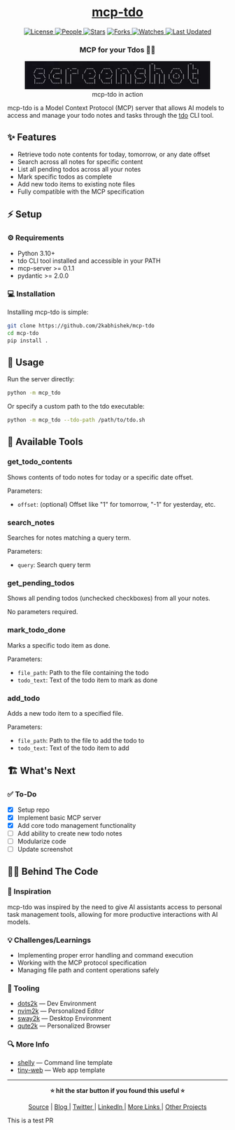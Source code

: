 <div align = "center">

<h1><a href="https://github.com/2kabhishek/mcp-tdo">mcp-tdo</a></h1>

<a href="https://github.com/2KAbhishek/mcp-tdo/blob/main/LICENSE">
<img alt="License" src="https://img.shields.io/github/license/2kabhishek/mcp-tdo?style=flat&color=eee&label="> </a>

<a href="https://github.com/2KAbhishek/mcp-tdo/graphs/contributors">
<img alt="People" src="https://img.shields.io/github/contributors/2kabhishek/mcp-tdo?style=flat&color=ffaaf2&label=People"> </a>

<a href="https://github.com/2KAbhishek/mcp-tdo/stargazers">
<img alt="Stars" src="https://img.shields.io/github/stars/2kabhishek/mcp-tdo?style=flat&color=98c379&label=Stars"></a>

<a href="https://github.com/2KAbhishek/mcp-tdo/network/members">
<img alt="Forks" src="https://img.shields.io/github/forks/2kabhishek/mcp-tdo?style=flat&color=66a8e0&label=Forks"> </a>

<a href="https://github.com/2KAbhishek/mcp-tdo/watchers">
<img alt="Watches" src="https://img.shields.io/github/watchers/2kabhishek/mcp-tdo?style=flat&color=f5d08b&label=Watches"> </a>

<a href="https://github.com/2KAbhishek/mcp-tdo/pulse">
<img alt="Last Updated" src="https://img.shields.io/github/last-commit/2kabhishek/mcp-tdo?style=flat&color=e06c75&label="> </a>

<h3>MCP for your Tdos 🤖✅</h3>

<figure>
  <img src="docs/images/screenshot.png" alt="mcp-tdo in action">
  <br/>
  <figcaption>mcp-tdo in action</figcaption>
</figure>

</div>

mcp-tdo is a Model Context Protocol (MCP) server that allows AI models to access and manage your todo notes and tasks through the [tdo](https://github.com/2kabhishek/tdo) CLI tool.

## ✨ Features

- Retrieve todo note contents for today, tomorrow, or any date offset
- Search across all notes for specific content
- List all pending todos across all your notes
- Mark specific todos as complete
- Add new todo items to existing note files
- Fully compatible with the MCP specification

## ⚡ Setup

### ⚙️ Requirements

- Python 3.10+
- tdo CLI tool installed and accessible in your PATH
- mcp-server >= 0.1.1
- pydantic >= 2.0.0

### 💻 Installation

Installing mcp-tdo is simple:

```bash
git clone https://github.com/2kabhishek/mcp-tdo
cd mcp-tdo
pip install .
```

## 🚀 Usage

Run the server directly:

```bash
python -m mcp_tdo
```

Or specify a custom path to the tdo executable:

```bash
python -m mcp_tdo --tdo-path /path/to/tdo.sh
```

## 🧩 Available Tools

### get_todo_contents

Shows contents of todo notes for today or a specific date offset.

Parameters:

- `offset`: (optional) Offset like "1" for tomorrow, "-1" for yesterday, etc.

### search_notes

Searches for notes matching a query term.

Parameters:

- `query`: Search query term

### get_pending_todos

Shows all pending todos (unchecked checkboxes) from all your notes.

No parameters required.

### mark_todo_done

Marks a specific todo item as done.

Parameters:

- `file_path`: Path to the file containing the todo
- `todo_text`: Text of the todo item to mark as done

### add_todo

Adds a new todo item to a specified file.

Parameters:

- `file_path`: Path to the file to add the todo to
- `todo_text`: Text of the todo item to add

## 🏗️ What's Next

### ✅ To-Do

- [x] Setup repo
- [x] Implement basic MCP server
- [x] Add core todo management functionality
- [ ] Add ability to create new todo notes
- [ ] Modularize code
- [ ] Update screenshot

## 🧑‍💻 Behind The Code

### 🌈 Inspiration

mcp-tdo was inspired by the need to give AI assistants access to personal task management tools, allowing for more productive interactions with AI models.

### 💡 Challenges/Learnings

- Implementing proper error handling and command execution
- Working with the MCP protocol specification
- Managing file path and content operations safely

### 🧰 Tooling

- [dots2k](https://github.com/2kabhishek/dots2k) — Dev Environment
- [nvim2k](https://github.com/2kabhishek/nvim2k) — Personalized Editor
- [sway2k](https://github.com/2kabhishek/sway2k) — Desktop Environment
- [qute2k](https://github.com/2kabhishek/qute2k) — Personalized Browser

### 🔍 More Info

- [shelly](https://github.com/2kabhishek/shelly) — Command line template
- [tiny-web](https://github.com/2kabhishek/tiny-web) — Web app template

<hr>

<div align="center">

<strong>⭐ hit the star button if you found this useful ⭐</strong><br>

<a href="https://github.com/2KAbhishek/mcp-tdo">Source</a>
| <a href="https://2kabhishek.github.io/blog" target="_blank">Blog </a>
| <a href="https://twitter.com/2kabhishek" target="_blank">Twitter </a>
| <a href="https://linkedin.com/in/2kabhishek" target="_blank">LinkedIn </a>
| <a href="https://2kabhishek.github.io/links" target="_blank">More Links </a>
| <a href="https://2kabhishek.github.io/projects" target="_blank">Other Projects </a>

</div>

This is a test PR
